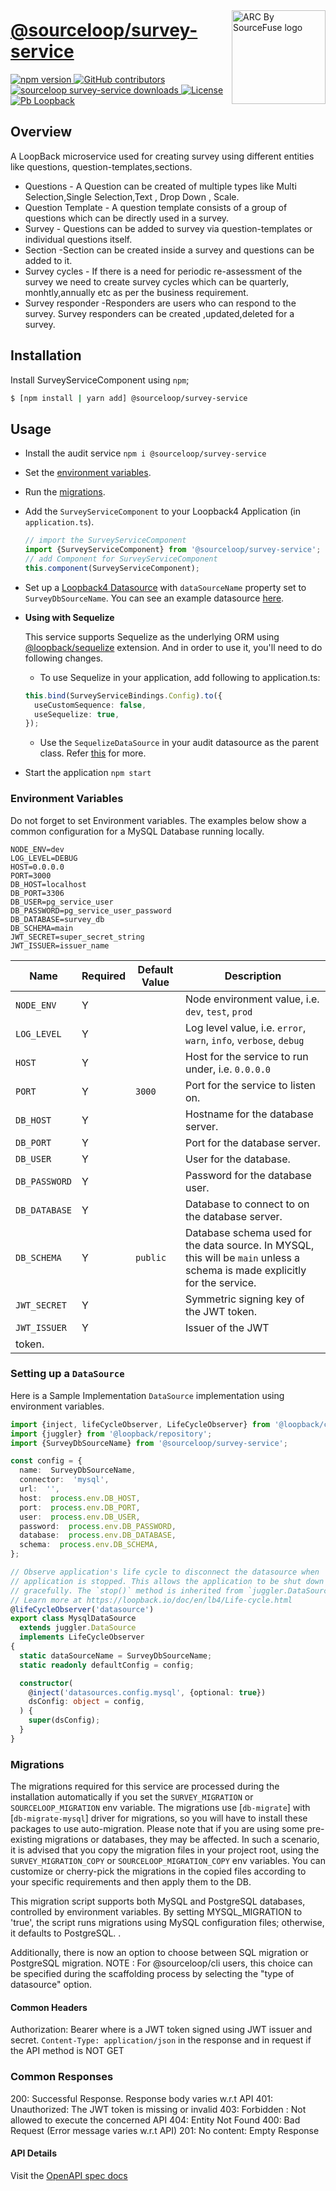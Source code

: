 <a style="position: relative; top: 10px;" href="https://sourcefuse.github.io/arc-docs/arc-api-docs" target="_blank"><img src="https://github.com/sourcefuse/loopback4-microservice-catalog/blob/master/docs/assets/logo-dark-bg.png?raw=true" alt="ARC By SourceFuse logo" title="ARC By SourceFuse" align="right" width="150" /></a>

# [@sourceloop/survey-service](https://github.com/sourcefuse/loopback4-microservice-catalog/tree/master/services/survey-service)

<p align="left">
<a href="https://www.npmjs.org/package/@sourceloop/survey-service">
<img src="https://img.shields.io/npm/v/@sourceloop/survey-service.svg" alt="npm version" />
</a>
<a href="https://github.com/sourcefuse/loopback4-microservice-catalog/graphs/contributors" target="_blank">
<img alt="GitHub contributors" src="https://img.shields.io/github/contributors/sourcefuse/loopback4-microservice-catalog">
</a>
<a href="https://www.npmjs.com/@sourceloop/survey-service" target="_blank">
<img alt="sourceloop survey-service downloads" src="https://img.shields.io/npm/dm/@sourceloop/survey-service">
</a>
<a href="./LICENSE">
<img src="https://img.shields.io/github/license/sourcefuse/loopback4-microservice-catalog" alt="License" />
</a>
<a href="https://loopback.io/" target="_blank">
<img alt="Pb Loopback" src="https://img.shields.io/badge/Powered%20by-Loopback 4-brightgreen" />
</a>
</p>

## Overview

A LoopBack microservice used for creating survey using different entities like questions, question-templates,sections.

- Questions - A Question can be created of multiple types like Multi Selection,Single Selection,Text , Drop Down , Scale.
- Question Template - A question template consists of a group of questions which can be directly used in a survey.
- Survey - Questions can be added to survey via question-templates or individual questions itself.
- Section -Section can be created inside a survey and questions can be added to it.
- Survey cycles - If there is a need for periodic re-assessment of the survey we need to create survey cycles which can be quarterly, monhtly,annually etc as per the business requirement.
- Survey responder -Responders are users who can respond to the survey. Survey responders can be created ,updated,deleted for a survey.

## Installation

Install SurveyServiceComponent using `npm`;

```sh
$ [npm install | yarn add] @sourceloop/survey-service
```

## Usage

- Install the audit service
  `npm i @sourceloop/survey-service`
- Set the [environment variables](#environment-variables).
- Run the [migrations](#migrations).
- Add the `SurveyServiceComponent` to your Loopback4 Application (in `application.ts`).
  ```typescript
  // import the SurveyServiceComponent
  import {SurveyServiceComponent} from '@sourceloop/survey-service';
  // add Component for SurveyServiceComponent
  this.component(SurveyServiceComponent);
  ```
- Set up a [Loopback4 Datasource](https://loopback.io/doc/en/lb4/DataSource.html) with `dataSourceName` property set to `SurveyDbSourceName`. You can see an example datasource [here](#setting-up-a-datasource).

- **Using with Sequelize**

  This service supports Sequelize as the underlying ORM using [@loopback/sequelize](https://www.npmjs.com/package/@loopback/sequelize) extension. And in order to use it, you'll need to do following changes.

  - To use Sequelize in your application, add following to application.ts:

  ```ts
  this.bind(SurveyServiceBindings.Config).to({
    useCustomSequence: false,
    useSequelize: true,
  });
  ```

  - Use the `SequelizeDataSource` in your audit datasource as the parent class. Refer [this](https://www.npmjs.com/package/@loopback/sequelize#step-1-configure-datasource) for more.

- Start the application
  `npm start`

### Environment Variables

Do not forget to set Environment variables. The examples below show a common configuration for a MySQL Database running locally.

```environment
NODE_ENV=dev
LOG_LEVEL=DEBUG
HOST=0.0.0.0
PORT=3000
DB_HOST=localhost
DB_PORT=3306
DB_USER=pg_service_user
DB_PASSWORD=pg_service_user_password
DB_DATABASE=survey_db
DB_SCHEMA=main
JWT_SECRET=super_secret_string
JWT_ISSUER=issuer_name
```

| Name          | Required | Default Value | Description                                                                                                                 |
| ------------- | -------- | ------------- | --------------------------------------------------------------------------------------------------------------------------- |
| `NODE_ENV`    | Y        |               | Node environment value, i.e. `dev`, `test`, `prod`                                                                          |
| `LOG_LEVEL`   | Y        |               | Log level value, i.e. `error`, `warn`, `info`, `verbose`, `debug`                                                           |
| `HOST`        | Y        |               | Host for the service to run under, i.e. `0.0.0.0`                                                                           |
| `PORT`        | Y        | `3000`        | Port for the service to listen on.                                                                                          |
| `DB_HOST`     | Y        |               | Hostname for the database server.                                                                                           |
| `DB_PORT`     | Y        |               | Port for the database server.                                                                                               |
| `DB_USER`     | Y        |               | User for the database.                                                                                                      |
| `DB_PASSWORD` | Y        |               | Password for the database user.                                                                                             |
| `DB_DATABASE` | Y        |               | Database to connect to on the database server.                                                                              |
| `DB_SCHEMA`   | Y        | `public`      | Database schema used for the data source. In MYSQL, this will be `main` unless a schema is made explicitly for the service. |
| `JWT_SECRET`  | Y        |               | Symmetric signing key of the JWT token.                                                                                     |
| `JWT_ISSUER`  | Y        |               | Issuer of the JWT                                                                                                           |
| token.        |

### Setting up a `DataSource`

Here is a Sample Implementation `DataSource` implementation using environment variables.

```TypeScript
import {inject, lifeCycleObserver, LifeCycleObserver} from '@loopback/core';
import {juggler} from '@loopback/repository';
import {SurveyDbSourceName} from '@sourceloop/survey-service';

const config = {
  name:  SurveyDbSourceName,
  connector:  'mysql',
  url:  '',
  host:  process.env.DB_HOST,
  port:  process.env.DB_PORT,
  user:  process.env.DB_USER,
  password:  process.env.DB_PASSWORD,
  database:  process.env.DB_DATABASE,
  schema:  process.env.DB_SCHEMA,
};

// Observe application's life cycle to disconnect the datasource when
// application is stopped. This allows the application to be shut down
// gracefully. The `stop()` method is inherited from `juggler.DataSource`.
// Learn more at https://loopback.io/doc/en/lb4/Life-cycle.html
@lifeCycleObserver('datasource')
export class MysqlDataSource
  extends juggler.DataSource
  implements LifeCycleObserver
{
  static dataSourceName = SurveyDbSourceName;
  static readonly defaultConfig = config;

  constructor(
    @inject('datasources.config.mysql', {optional: true})
    dsConfig: object = config,
  ) {
    super(dsConfig);
  }
}
```

### Migrations

The migrations required for this service are processed during the installation automatically if you set the `SURVEY_MIGRATION` or `SOURCELOOP_MIGRATION` env variable. The migrations use [`db-migrate`] with [`db-migrate-mysql`] driver for migrations, so you will have to install these packages to use auto-migration. Please note that if you are using some pre-existing migrations or databases, they may be affected. In such a scenario, it is advised that you copy the migration files in your project root, using the `SURVEY_MIGRATION_COPY` or `SOURCELOOP_MIGRATION_COPY` env variables. You can customize or cherry-pick the migrations in the copied files according to your specific requirements and then apply them to the DB.


This migration script supports both MySQL and PostgreSQL databases, controlled by environment variables. By setting MYSQL_MIGRATION to 'true', the script runs migrations using MySQL configuration files; otherwise, it defaults to PostgreSQL. .


Additionally, there is now an option to choose between SQL migration or PostgreSQL migration.
NOTE : For @sourceloop/cli users, this choice can be specified during the scaffolding process by selecting the "type of datasource" option.


#### Common Headers

Authorization: Bearer <token> where <token> is a JWT token signed using JWT issuer and secret.
`Content-Type: application/json` in the response and in request if the API method is NOT GET

### Common Responses

200: Successful Response. Response body varies w.r.t API
401: Unauthorized: The JWT token is missing or invalid
403: Forbidden : Not allowed to execute the concerned API
404: Entity Not Found
400: Bad Request (Error message varies w.r.t API)
201: No content: Empty Response

#### API Details

Visit the [OpenAPI spec docs](./openapi.md)
